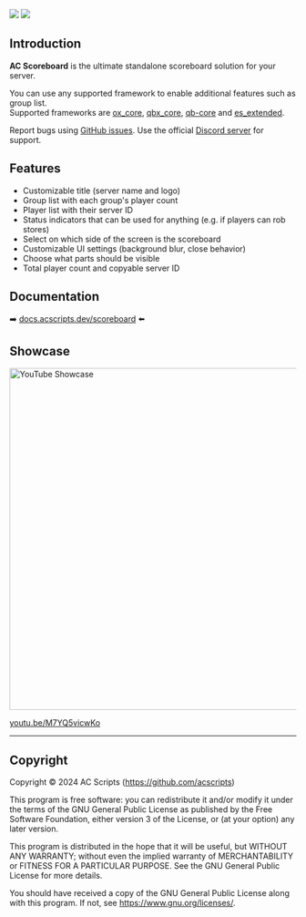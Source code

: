 ![](https://img.shields.io/github/downloads/acscripts/ac_scoreboard/total?logo=github)
![](https://img.shields.io/github/v/release/acscripts/ac_scoreboard?logo=github)

## Introduction
**AC Scoreboard** is the ultimate standalone scoreboard solution for your server.

You can use any supported framework to enable additional features such as group list.  
Supported frameworks are [ox_core](https://github.com/overextended/ox_core), [qbx_core](https://github.com/Qbox-project/qbx_core), [qb-core](https://github.com/qbcore-framework/qb-core) and [es_extended](https://github.com/esx-framework/esx_core).

Report bugs using [GitHub issues](https://github.com/acscripts/ac_scoreboard/issues). Use the official [Discord server](https://discord.acscripts.dev) for support.

## Features
- Customizable title (server name and logo)
- Group list with each group's player count
- Player list with their server ID
- Status indicators that can be used for anything (e.g. if players can rob stores)
- Select on which side of the screen is the scoreboard
- Customizable UI settings (background blur, close behavior)
- Choose what parts should be visible
- Total player count and copyable server ID

## Documentation
➡️ [docs.acscripts.dev/scoreboard](https://docs.acscripts.dev/scoreboard) ⬅️

## Showcase
<a href="https://youtu.be/M7YQ5vicwKo">
    <img src="https://i3.ytimg.com/vi/M7YQ5vicwKo/maxresdefault.jpg" alt="YouTube Showcase" width="600">
</a>

[youtu.be/M7YQ5vicwKo](https://youtu.be/M7YQ5vicwKo)

---

## Copyright
Copyright © 2024 AC Scripts (<https://github.com/acscripts>)

This program is free software: you can redistribute it and/or modify
it under the terms of the GNU General Public License as published by
the Free Software Foundation, either version 3 of the License, or
(at your option) any later version.

This program is distributed in the hope that it will be useful,
but WITHOUT ANY WARRANTY; without even the implied warranty of
MERCHANTABILITY or FITNESS FOR A PARTICULAR PURPOSE.  See the
GNU General Public License for more details.

You should have received a copy of the GNU General Public License
along with this program.  If not, see <https://www.gnu.org/licenses/>.
